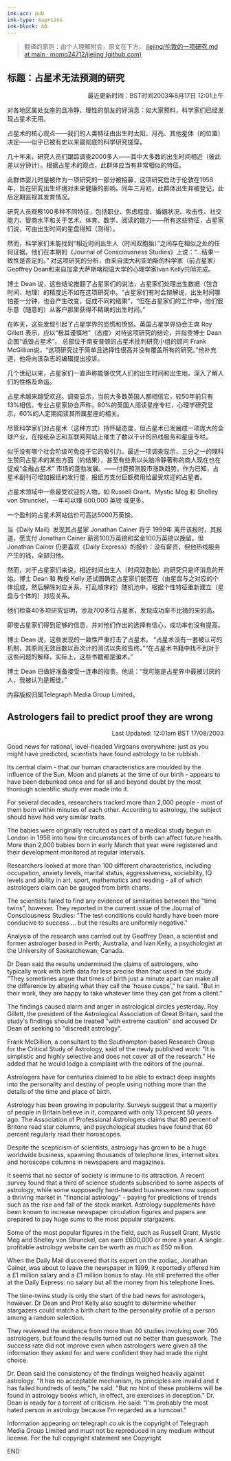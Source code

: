```yaml
---
ink-acc: pub
ink-type: map+case
ink-block: A0
---
```


> 翻译的原则：由个人理解附会，原文在下方。
> [jiejing/伦敦的一项研究.md at main · momo24712/jiejing (github.com)](https://github.com/momo24712/jiejing/blob/main/%E8%B5%84%E6%96%99/%E6%95%B0%E6%8D%AE/%E4%BC%A6%E6%95%A6%E7%9A%84%E4%B8%80%E9%A1%B9%E7%A0%94%E7%A9%B6.md)
## 标题：占星术无法预测的研究
<p align="right">最近更新时间：BST时间2003年8月17日 12:01上午 </p>

对各地区属处女座的且冷静、理性的朋友的好消息：如大家预料，科学家们已经发现占星术无用。

占星术的核心观点——我们的人类特征由出生时太阳、月亮、其他星体（的位置）决定——似乎已被有史以来最彻底的科学研究搓穿。

几十年来，研究人员们跟踪调查2000多人——其中大多数的出生时间相近（彼此差以分钟计）。根据占星术的观点，此群体应当有非常相似的特征。

此群体婴儿时是被作为一项研究的一部分被招募，这项研究启动于伦敦在1958年，旨在研究出生坏境对未来健康的影响。同年三月初，此群体出生并被登记，此后定期监视其发育情况。

研究人员观察100多种不同特征，包括职业、焦虑程度、婚姻状况、攻击性、社交能力、智商水平和关于艺术、体育、数学、阅读的能力——所有这些特征，占星家们说，可由出生时间的星盘得知（测得）。

然而，科学家们未能找到“相近时间出生人（时间双胞胎）”之间存在相似之处的任何证据。他们在本期的《Journal of Consciousness Studies》上说：“…结果一致性是否定的。”
对这项研究的分析，由来自澳大利亚珀斯的科学家（前占星家）Geoffrey Dean和来自加拿大萨斯喀彻温大学的心理学家Ivan Kelly共同完成。

博士 Dean 说，这些结论推翻了占星家们的说法，占星家们处理出生数据（包含时间、地理）的精度远不如在这项研究中。“占星家们有时会辩解说，出生时间哪怕差一分钟，也会产生改变，促成不同的结果”，“但在占星家们的工作中，他们很乐意（随意的）从客户那里获得不精确的出生时间。”

在昨天，这些发现引起了占星学界的恐慌和愤怒。英国占星学界协会主席 Roy Gillett 表示，应以“极其谨慎地”（态度）对待这项研究的结论，并指责博士 Dean 企图“诋毁占星术”。
总部位于南安普顿的占星术批判研究小组的顾问 Frank McGillion说，“这项研究过于简单且选择性很高并没有覆盖所有的研究。”他补充道，他将向该杂志的编辑提出投诉。

几个世纪以来，占星家们一直声称能够仅凭人们的出生时间和出生地，深入了解人们的性格及命运。

占星术越来越受欢迎。调查显示，当前大多数英国人都相信它，较50年前只有13%相信。专业占星家协会声称，80%的英国人阅读星座专栏，心理学研究显示，60%的人定期阅读其所属星座的相关。

尽管科学家们对占星术（这种方式）持怀疑态度，但占星术已发展成一项庞大的全球产业，在报纸杂志和互联网网站上催生了数以千计的热线服务和星座专栏。

似乎没有哪个社会阶级可免疫于它的吸引力。最近一项调查显示，三分之一的理科生赞同占星术的某些方面（的结果），甚至有些素以头脑冷静著称的商人现在也在促成“金融占星术” 市场的蓬勃发展。——付费预测股市涨跌趋势。作为已知，占星术副刊可增加报纸的发行量，报纸方支付巨额费用给最受欢迎的占星者。

占星术领域中一些最受欢迎的人物，如 Russell Grant、Mystic Meg 和 Shelley von Strunckel，一年可以赚 600,000 英镑 或更多。

一个盈利的占星术网站估价可高达5000万英镑。

当《Daily Mail》发现其占星家 Jonathan Cainer 将于 1999年 离开该报时，其报道，愿支付 Jonathan Cainer 薪资100万英镑和奖金100万英镑以挽留。但 Jonathan Cainer 仍更喜欢《Daily Express》的报价：没有薪资，但他热线服务产生的钱，全部归他。

然而，对于占星家们来说，相近时间出生人（时间双胞胎）的研究只是坏消息的开始。博士 Dean 和 教授 Kelly 还试图确定占星家们能否在（由星盘与之对应的个体组成，然后解除对应关系，打乱顺序的）随机池中，根据个性特征重新建立（星盘与个体的）对应关系。

他们检查40多项研究证明，涉及700多位占星家，发现成功率不比猜的来的高。

即使占星家们得到足够的信息，并对他们作出的选择有信心，成功率也没有提高。

博士 Dean 说，这些发现的一致性严重打击了占星术。
“占星术没有一套被认可的机制，其原则无效且数以百次计的测试以失败告终。”“在占星术书籍中找不到对于这些问题的解释，实际上，这些书籍都是骗术。”

博士 Dean 已做好准备接受一连串的指责。他说：“我可能是占星界中最被讨厌的人，我被认为是叛徒。”

内容版权归属Telegraph Media Group Limited。


## Astrologers fail to predict proof they are wrong

<p align="right">Last Updated: 12:01am BST 17/08/2003</p>

Good news for rational, level-headed Virgoans everywhere: just as you might have predicted, scientists have found astrology to be rubbish.

Its central claim - that our human characteristics are moulded by the influence of the Sun, Moon and planets at the time of our birth - appears to have been debunked once and for all and beyond doubt by the most thorough scientific study ever made into it.

For several decades, researchers tracked more than 2,000 people - most of them born within minutes of each other. According to astrology, the subject should have had very similar traits.

The babies were originally recruited as part of a medical study begun in London in 1958 into how the circumstances of birth can affect future health. More than 2,000 babies born in early March that year were registered and their development monitored at regular intervals.

Researchers looked at more than 100 different characteristics, including occupation, anxiety levels, marital status, aggressiveness, sociability, IQ levels and ability in art, sport, mathematics and reading - all of which astrologers claim can be gauged from birth charts.

The scientists failed to find any evidence of similarities between the "time twins", however. They reported in the current issue of the Journal of Consciousness Studies: "The test conditions could hardly have been more conducive to success … but the results are uniformly negative."

Analysis of the research was carried out by Geoffrey Dean, a scientist and former astrologer based in Perth, Australia, and Ivan Kelly, a psychologist at the University of Saskatchewan, Canada.

Dr Dean said the results undermined the claims of astrologers, who typically work with birth data far less precise than that used in the study. "They sometimes argue that times of birth just a minute apart can make all the difference by altering what they call the 'house cusps'," he said. "But in their work, they are happy to take whatever time they can get from a client."

The findings caused alarm and anger in astrological circles yesterday. Roy Gillett, the president of the Astrological Association of Great Britain, said the study's findings should be treated "with extreme caution" and accused Dr Dean of seeking to "discredit astrology".

Frank McGillion, a consultant to the Southampton-based Research Group for the Critical Study of Astrology, said of the newly published work: "It is simplistic and highly selective and does not cover all of the research." He added that he would lodge a complaint with the editors of the journal.

Astrologers have for centuries claimed to be able to extract deep insights into the personality and destiny of people using nothing more than the details of the time and place of birth.

Astrology has been growing in popularity. Surveys suggest that a majority of people in Britain believe in it, compared with only 13 percent 50 years ago. The Association of Professional Astrologers claims that 80 percent of Britons read star columns, and psychological studies have found that 60 percent regularly read their horoscopes.

Despite the scepticism of scientists, astrology has grown to be a huge worldwide business, spawning thousands of telephone lines, internet sites and horoscope columns in newspapers and magazines.

It seems that no sector of society is immune to its attraction. A recent survey found that a third of science students subscribed to some aspects of astrology, while some supposedly hard-headed businessmen now support a thriving market in "financial astrology" - paying for predictions of trends such as the rise and fall of the stock market. Astrology supplements have been known to increase newspaper circulation figures and papers are prepared to pay huge sums to the most popular stargazers.

Some of the most popular figures in the field, such as Russell Grant, Mystic Meg and Shelley von Strunckel, can earn £600,000 or more a year.
A single profitable astrology website can be worth as much as £50 million.

When the Daily Mail discovered that its expert on the zodiac, Jonathan Cainer, was about to leave the newspaper in 1999, it reportedly offered him a £1 million salary and a £1 million bonus to stay. He still preferred the offer at the Daily Express: no salary but all the money from his telephone lines.

The time-twins study is only the start of the bad news for astrologers, however. Dr Dean and Prof Kelly also sought to determine whether stargazers could match a birth chart to the personality profile of a person among a random selection.

They reviewed the evidence from more than 40 studies involving over 700 astrologers, but found the results turned out no better than guesswork.
The success rate did not improve even when astrologers were given all the information they asked for and were confident they had made the right choice.

Dr. Dean said the consistency of the findings weighed heavily against astrology.
"It has no acceptable mechanism, its principles are invalid and it has failed hundreds of tests," he said. "But no hint of these problems will be found in astrology books which, in effect, are exercises in deception."
Dr. Dean is ready for a torrent of criticism. He said: "I'm probably the most hated person in astrology because I'm regarded as a turncoat."

Information appearing on telegraph.co.uk is the copyright of Telegraph Media Group Limited and must not be reproduced in any medium without license. For the full copyright statement see Copyright

END